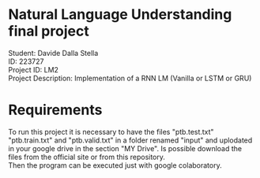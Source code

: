 # Natural Language Understanding final project

Student: Davide Dalla Stella  
ID: 223727  
Project ID: LM2   
Project Description: Implementation of a RNN LM (Vanilla or LSTM or GRU)  
# Requirements
To run this project it is necessary to have the files "ptb.test.txt" "ptb.train.txt" and "ptb.valid.txt" in a folder renamed "input" and uplodated in your google drive in the section "MY Drive". Is possible download the files from the official site or from this repository.  
Then the program can be executed just with google colaboratory.
